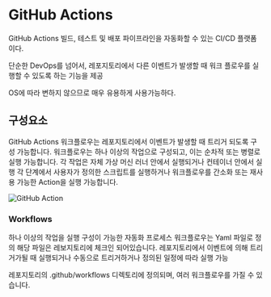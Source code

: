# GitHub Actions

GitHub Actions 빌드, 테스트 및 배포 파이프라인을 자동화할 수 있는 CI/CD 플랫폼이다.

단순한 DevOps를 넘어서, 레포지토리에서 다른 이벤트가 발생할 때 워크 플로우를 실행할 수 있도록 하는 기능을 제공

OS에 따라 변하지 않으므로 매우 유용하게 사용가능하다.

## 구성요소

GitHub Actions 워크플로우는 레포지토리에서 이벤트가 발생할 때 트리거 되도록 구성 가능합니다.
워크플로우는 하나 이상의 작업으로 구성되고, 이는 순차적 또는 병렬로 실행 가능합니다.
각 작업은 자체 가상 머신 러너 안에서 실행되거나 컨테이너 안에서 실행
각 단계에서 사용자가 정의한 스크립트를 실행하거나 워크플로우를 간소화 또는 재사용 가능한 Action을 실행 가능합니다.

![GitHub Action](https://docs.github.com/assets/cb-25535/mw-1440/images/help/actions/overview-actions-simple.webp)

### Workflows

하나 이상의 작업을 실행 구성이 가능한 자동화 프로세스
워크플로우는 Yaml 파일로 정의
해당 파일은 레보지토리에 체크인 되어있습니다.
레포지토리에서 이벤트에 의해 트리거가될 때 실행되거나 수동으로 트리거하거나 정의된 일정에 따라 실행 가능

레포지토리의 .github/workflows 디렉토리에 정의되며, 여러 워크플로우를 가질 수 있습니다.
